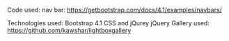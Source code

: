 Code used:
    nav bar:
    https://getbootstrap.com/docs/4.1/examples/navbars/

Technologies used:
        Bootstrap 4.1 CSS and jQurey
        jQuery Gallery used: https://github.com/kawshar/lightboxgallery